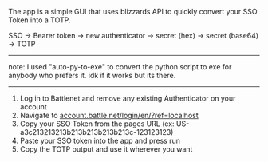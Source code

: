 The app is a simple GUI that uses blizzards API to quickly convert your SSO Token into a TOTP. 

SSO -> Bearer token -> new authenticator -> secret (hex) -> secret (base64) -> TOTP

---

note: I used "auto-py-to-exe" to convert the python script to exe for anybody who prefers it. idk if it works but its there.

---

1.  Log in to Battlenet and remove any existing Authenticator on your account
3.  Navigate to [account.battle.net/login/en/?ref=localhost](https://account.battle.net/login/en/?ref=localhost)
4.  Copy your SSO Token from the pages URL (ex: US-a3c213213213b213b213b213b213c-123123123)
5.  Paste your SSO token into the app and press run
6.  Copy the TOTP output and use it wherever you want
